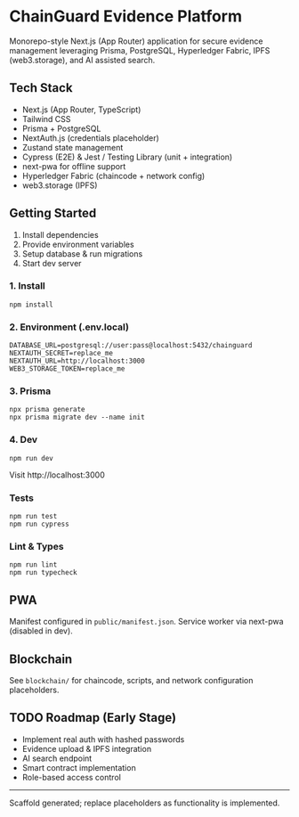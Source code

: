 # ChainGuard Evidence Platform

Monorepo-style Next.js (App Router) application for secure evidence management leveraging Prisma, PostgreSQL, Hyperledger Fabric, IPFS (web3.storage), and AI assisted search.

## Tech Stack
- Next.js (App Router, TypeScript)
- Tailwind CSS
- Prisma + PostgreSQL
- NextAuth.js (credentials placeholder)
- Zustand state management
- Cypress (E2E) & Jest / Testing Library (unit + integration)
- next-pwa for offline support
- Hyperledger Fabric (chaincode + network config)
- web3.storage (IPFS)

## Getting Started
1. Install dependencies
2. Provide environment variables
3. Setup database & run migrations
4. Start dev server

### 1. Install
```
npm install
```

### 2. Environment (.env.local)
```
DATABASE_URL=postgresql://user:pass@localhost:5432/chainguard
NEXTAUTH_SECRET=replace_me
NEXTAUTH_URL=http://localhost:3000
WEB3_STORAGE_TOKEN=replace_me
```

### 3. Prisma
```
npx prisma generate
npx prisma migrate dev --name init
```

### 4. Dev
```
npm run dev
```

Visit http://localhost:3000

### Tests
```
npm run test
npm run cypress
```

### Lint & Types
```
npm run lint
npm run typecheck
```

## PWA
Manifest configured in `public/manifest.json`. Service worker via next-pwa (disabled in dev).

## Blockchain
See `blockchain/` for chaincode, scripts, and network configuration placeholders.

## TODO Roadmap (Early Stage)
- Implement real auth with hashed passwords
- Evidence upload & IPFS integration
- AI search endpoint
- Smart contract implementation
- Role-based access control

---
Scaffold generated; replace placeholders as functionality is implemented.
